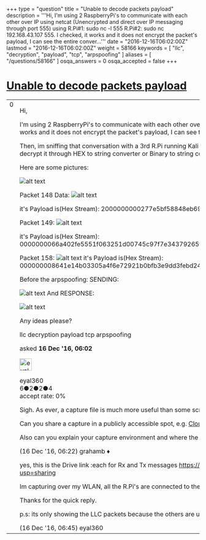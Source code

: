 +++
type = "question"
title = "Unable to decode packets payload"
description = '''Hi, I&#x27;m using 2 RaspberryPi&#x27;s to communicate with each other over IP using netcat (Unencrypted and direct over IP messaging through port 555) using R.Pi#1: sudo nc -l 555 R.Pi#2: sudo nc 192.168.43.107 555. I checked, it works and it does not encrypt the packet&#x27;s payload, I can see the entire conver...'''
date = "2016-12-16T06:02:00Z"
lastmod = "2016-12-16T06:02:00Z"
weight = 58166
keywords = [ "llc", "decryption", "payload", "tcp", "arpspoofing" ]
aliases = [ "/questions/58166" ]
osqa_answers = 0
osqa_accepted = false
+++

<div class="headNormal">

# [Unable to decode packets payload](/questions/58166/unable-to-decode-packets-payload)

</div>

<div id="main-body">

<div id="askform">

<table id="question-table" style="width:100%;"><colgroup><col style="width: 50%" /><col style="width: 50%" /></colgroup><tbody><tr class="odd"><td style="width: 30px; vertical-align: top"><div class="vote-buttons"><div id="post-58166-score" class="post-score" title="current number of votes">0</div><div id="favorite-count" class="favorite-count"></div></div></td><td><div id="item-right"><div class="question-body"><p>Hi,</p><p>I'm using 2 RaspberryPi's to communicate with each other over IP using netcat (Unencrypted and direct over IP messaging through port 555) using R.Pi#1: <code>sudo nc -l 555</code> R.Pi#2: <code>sudo nc 192.168.43.107 555</code>. I checked, it works and it does not encrypt the packet's payload, I can see the entire conversation on WireShark.</p><p>Then, im sniffing that conversation with a 3rd R.Pi running Kali-Linux using wireshark,but now I see the conversation under LLC protocl instead of TCP like I saw before, and I belive the data payload is now encrypted.I tried decrypt it through HEX to string converter or Binary to string converter, still its gibrish, How can i make it human-readable?</p><p>Here are some pictures:</p><p><img src="https://osqa-ask.wireshark.org/upfiles/all_packets.jpg" alt="alt text" /></p><p>Packet 148 Data: <img src="https://osqa-ask.wireshark.org/upfiles/packet_148.jpg" alt="alt text" /></p><p>it's Payload is(Hex Stream): 2000000000277e5bf58848eb699738a8a50b1c8304f0963a64554e2b70881ab95bbb9353e66d81fc524d196ea014162b663b5b16dc</p><p>Packet 149: <img src="https://osqa-ask.wireshark.org/upfiles/packet_149.jpg" alt="alt text" /></p><p>it's Payload is(Hex Stream): 0000000066a402fe5551f063251d00745c97f7e34379265f60b8c412cd2221397afd1d5a04a5a09cf02d3208d4f3f8264666c0621383099b2e8715339ddda609c32363d1234d14a4a8edf8e0155ee91d6d4c9647</p><p>Packet 158: <img src="https://osqa-ask.wireshark.org/upfiles/packet_158.jpg" alt="alt text" /> it's Payload is(Hex Stream): 000000008641e14b03305a4f6e72921b0bfb3e9dd3febd24d005a67cc209a204cb40a0fe68b35e27810e410cc6800fdd1078998c8062f1594ab6dc0f95d3722398f21065c101c4b9c29af74820e64a7b3c6ec9f328</p><p>Before the arpspoofing: SENDING:</p><p><img src="https://osqa-ask.wireshark.org/upfiles/withoutarp.jpg" alt="alt text" /> And RESPONSE:</p><p><img src="https://osqa-ask.wireshark.org/upfiles/withoutarp1_YWNxHzW.jpg" alt="alt text" /></p><p>Any ideas please?</p></div><div id="question-tags" class="tags-container tags">llc decryption payload tcp arpspoofing</div><div id="question-controls" class="post-controls"></div><div class="post-update-info-container"><div class="post-update-info post-update-info-user"><p>asked <strong>16 Dec '16, 06:02</strong></p><img src="https://secure.gravatar.com/avatar/34e92c458583e7a88b7fc96fb424c50d?s=32&amp;d=identicon&amp;r=g" class="gravatar" width="32" height="32" alt="eyal360&#39;s gravatar image" /><p>eyal360<br />
<span class="score" title="6 reputation points">6</span><span title="2 badges"><span class="badge1">●</span><span class="badgecount">2</span></span><span title="2 badges"><span class="silver">●</span><span class="badgecount">2</span></span><span title="4 badges"><span class="bronze">●</span><span class="badgecount">4</span></span><br />
<span class="accept_rate" title="Rate of the user&#39;s accepted answers">accept rate:</span> <span title="eyal360 has no accepted answers">0%</span></p></img></div></div><div id="comments-container-58166" class="comments-container"><span id="58167"></span><div id="comment-58167" class="comment"><div id="post-58167-score" class="comment-score"></div><div class="comment-text"><p>Sigh. As ever, a capture file is much more useful than some screenshots.</p><p>Can you share a capture in a publicly accessible spot, e.g. <a href="http://cloudshark.org">CloudShark</a>, Google Drive, DropBox etc.?</p><p>Also can you explain your capture environment and where the captures were made, i.e. show the 3 RPI's, and the connections between them?</p></div><div id="comment-58167-info" class="comment-info"><span class="comment-age">(16 Dec '16, 06:22)</span> grahamb ♦</div></div><span id="58169"></span><div id="comment-58169" class="comment"><div id="post-58169-score" class="comment-score"></div><div class="comment-text"><p>yes, this is the Drive link :each for Rx and Tx messages <a href="https://drive.google.com/file/d/0B4dE5ujOQI6RN2JlLTFQTkozdGc/view?usp=sharing">https://drive.google.com/file/d/0B4dE5ujOQI6RN2JlLTFQTkozdGc/view?usp=sharing</a> <a href="https://drive.google.com/file/d/0B4dE5ujOQI6RSUd4X1RkU2tDcFU/view?usp=sharing">https://drive.google.com/file/d/0B4dE5ujOQI6RSUd4X1RkU2tDcFU/view?usp=sharing</a></p><p>Im capturing over my WLAN, all the R.Pi's are connected to the same WPA wifi.</p><p>Thanks for the quick reply.</p><p>p.s: its only showing the LLC packets because the others are unrelated ARP or other managment protocol packets so i've unselected them.</p></div><div id="comment-58169-info" class="comment-info"><span class="comment-age">(16 Dec '16, 06:45)</span> eyal360</div></div></div><div id="comment-tools-58166" class="comment-tools"></div><div class="clear"></div><div id="comment-58166-form-container" class="comment-form-container"></div><div class="clear"></div></div></td></tr></tbody></table>

</div>

</div>

